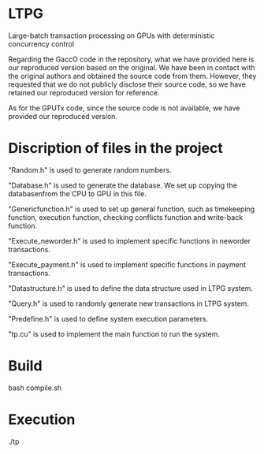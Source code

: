 # LTPG
Large-batch transaction processing on GPUs with deterministic concurrency control

Regarding the GaccO code in the repository, what we have provided here is our reproduced version based on the original. 
We have been in contact with the original authors and obtained the source code from them. 
However, they requested that we do not publicly disclose their source code, so we have retained our reproduced version for reference.

As for the GPUTx code, since the source code is not available, we have provided our reproduced version.

# Discription of files in the project

"Random.h" is used to generate random numbers.

"Database.h" is used to generate the database. We set up copying the databasenfrom the CPU to GPU in this file.

"Genericfunction.h" is used to set up general function, such as timekeeping function, execution function, checking conflicts function and write-back function.

"Execute_neworder.h" is used to implement specific functions in neworder transactions.

"Execute_payment.h" is used to implement specific functions in payment transactions.

"Datastructure.h" is used to define the data structure used in LTPG system.

"Query.h" is used to randomly generate new transactions in LTPG system.

"Predefine.h" is used to define system execution parameters.

"tp.cu" is used to implement the main function to run the system.

# Build

bash compile.sh

# Execution

./tp
